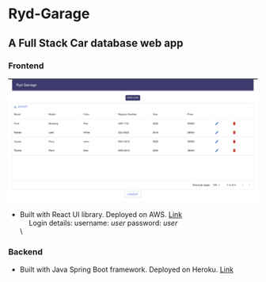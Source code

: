 # Ryd-Garage
## A Full Stack Car database web app
   ### Frontend 
  ![Database](https://raw.githubusercontent.com/edielam/jeflix/production/imgs/rydgarage.png)
  - Built with React UI library. Deployed on AWS. [Link](https://client.d1yzt3iyjxwr9.amplifyapp.com/)\
    &emsp; Login details: username: _user_ password: _user_\
\

   ### Backend 
  - Built with Java Spring Boot framework. Deployed on Heroku. [Link](https://ryd-backend.herokuapp.com/)

